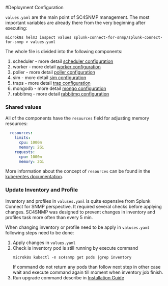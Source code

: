 #Deployment Configuration

`values.yaml` are the main point of SC4SNMP management. The most important variables are already there from the very beginning 
after executing:
```
microk8s helm3 inspect values splunk-connect-for-snmp/splunk-connect-for-snmp > values.yaml
```

The whole file is divided into the following components:

1. scheduler - more detail [scheduler configuration](scheduler-configuration.md)
2. worker - more detail [worker configuration](worker-configuration.md)
3. poller - more detail [poller configuration](poller-configuration.md)
3. sim - more detail [sim configuration](otel-configuration.md)
4. traps - more detail [trap configuration](trap-configuration.md)
5. mongodb - more detail [mongo configuration](mongo-configuration.md)
6. rabbitmq - more detail [rabbitmq configuration](rabbitmq-configuration.md)

### Shared values
All of the components have the `resources` field for adjusting memory resources:
```yaml
  resources:
    limits:
      cpu: 1000m
      memory: 2Gi
    requests:
      cpu: 1000m
      memory: 2Gi
```
More information about the concept of `resources` can be found in the [kuberentes documentation](https://kubernetes.io/docs/concepts/configuration/manage-resources-containers/).

### Update Inventory and Profile
Inventory and profiles in `valuses.yaml` is quite expensive from Splunk Connect for SNMP perspective. 
It required several checks before applying changes. SC4SNMP was designed to prevent changes in inventory and profiles 
task more often than every 5 min. 
 
When changing inventory or profile need to be apply in `valuses.yaml` following steps need to be done:

1. Apply changes in `values.yaml` 
2. Check is inventory pod is still running by execute command 
   ```shell script
   microk8s kubectl -n sc4snmp get pods |grep inventory
   ```
   If command do not return any pods than follow next step in other case wait and execute command again till moment 
   when inventory job finish. 
3. Run upgrade command describe in [Installation Guide](../gettingstarted/sc4snmp-installation/#install-sc4snmp) 